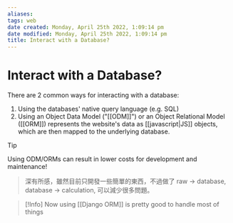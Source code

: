 ```yaml
---
aliases: 
tags: web
date created: Monday, April 25th 2022, 1:09:14 pm
date modified: Monday, April 25th 2022, 1:09:14 pm
title: Interact with a Database?
---
```


# Interact with a Database?

There are 2 common ways for interacting with a database:

1. Using the databases' native query language (e.g. SQL)
2. Using an Object Data Model ("[[ODM]]") or an Object Relational Model ([[ORM]]) represents the website's data as [[javascript|JS]] objects, which are then mapped to the underlying database.

> [!Tip]
> Using ODM/ORMs can result in lower costs for development and maintenance!
> > 深有所感，雖然目前只開發一些簡單的東西，不過做了 raw -> database, database -> calculation, 可以減少很多問題。

> [!Info]
>  Now using [[Django ORM]] is pretty good to handle most of things





